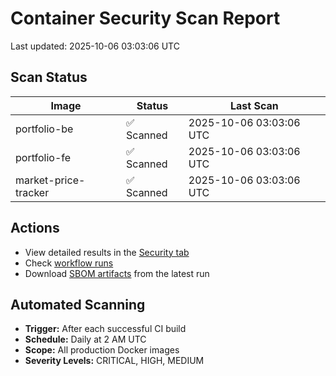 # Container Security Scan Report

Last updated: 2025-10-06 03:03:06 UTC

## Scan Status

| Image | Status | Last Scan |
|-------|--------|-----------|
| portfolio-be | ✅ Scanned | 2025-10-06 03:03:06 UTC |
| portfolio-fe | ✅ Scanned | 2025-10-06 03:03:06 UTC |
| market-price-tracker | ✅ Scanned | 2025-10-06 03:03:06 UTC |

## Actions

- View detailed results in the [Security tab](https://github.com/ktenman/portfolio/security/code-scanning)
- Check [workflow runs](https://github.com/ktenman/portfolio/actions/workflows/trivy-scan.yml)
- Download [SBOM artifacts](https://github.com/ktenman/portfolio/actions/workflows/trivy-scan.yml) from the latest run

## Automated Scanning

- **Trigger:** After each successful CI build
- **Schedule:** Daily at 2 AM UTC
- **Scope:** All production Docker images
- **Severity Levels:** CRITICAL, HIGH, MEDIUM

